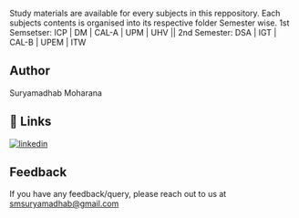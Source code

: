 Study materials are available for every subjects in this reppository. Each subjects contents is organised into its respective folder Semester wise.
1st Semsetser: ICP | DM | CAL-A | UPM | UHV
 || 2nd Semester: DSA | IGT | CAL-B | UPEM | ITW



 
## Author

Suryamadhab Moharana


## 🔗 Links
[![linkedin](https://img.shields.io/badge/linkedin-0A66C2?style=for-the-badge&logo=linkedin&logoColor=white)](https://www.linkedin.com/in/suryamadhab-moharana-271888333?utm_source=share&utm_campaign=share_via&utm_content=profile&utm_medium=android_app)

## Feedback

If you have any feedback/query, please reach out to us at smsuryamadhab@gmail.com


